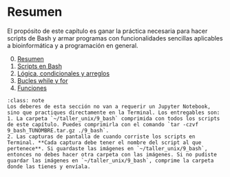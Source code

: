 # Resumen

El propósito de este capítulo es ganar la práctica necesaria para hacer scripts de Bash y armar programas con funcionalidades sencillas aplicables a bioinformática y a programación en general.

0. [Resumen](0_Resumen.md)
1. [Scripts en Bash](1_bash.md)
2. [Lógica, condicionales y arreglos](2_bash.md)
3. [Bucles while y for](3_bash.md)
4. [Funciones](4_bash.md)

```{admonition} Deber
:class: note
Los deberes de esta sección no van a requerir un Jupyter Notebook, sino que practiques directamente en la Terminal. Los entregables son: 
1. La carpeta `~/taller_unix/9_bash` comprimida con todos los scripts de este capítulo. Puedes comprimirla con el comando `tar -czvf 9_bash_TUNOMBRE.tar.gz ./9_bash`.
2. Las capturas de pantalla de cuando corriste los scripts en Terminal. **Cada captura debe tener el nombre del script al que pertenece**. Si guardaste las imágenes en `~/taller_unix/9_bash`, entonces no debes hacer otra carpeta con las imágenes. Si no pudiste guardar las imágenes en `~/taller_unix/9_bash`, comprime la carpeta donde las tienes y envíala.
```